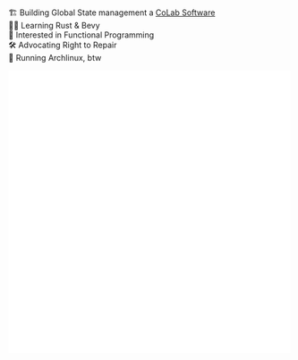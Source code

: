 🏗️ Building Global State management a [CoLab Software](https://www.colabsoftware.com)  
👨‍🎓 Learning Rust & Bevy  
🤔 Interested in Functional Programming  
🛠️ Advocating Right to Repair  
🏃 Running Archlinux, btw

![Metrics](/github-metrics.svg)
